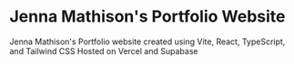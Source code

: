 # Jenna Mathison's Portfolio Website

Jenna Mathison's Portfolio website created using Vite, React, TypeScript, and Tailwind CSS
Hosted on Vercel and Supabase